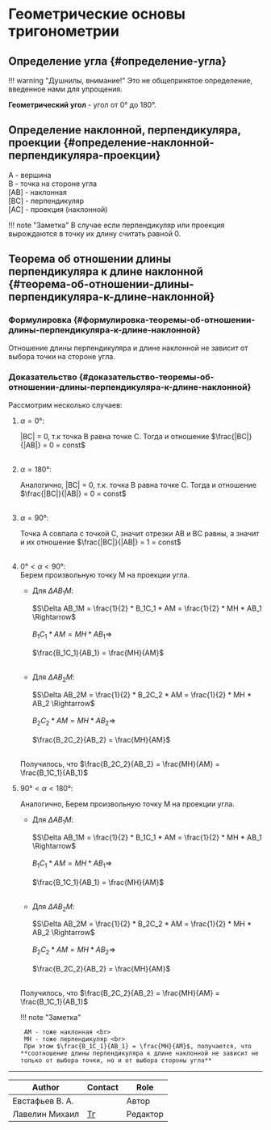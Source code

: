 # Геометрические основы тригонометрии

## Определение угла {#определение-угла}

!!! warning "Душнилы, внимание!"
    Это не общепринятое определение, введенное нами для упрощения.

**Геометрический угол** - угол от 0° до 180°.

## Определение наклонной, перпендикуляра, проекции {#определение-наклонной-перпендикуляра-проекции}

<!-- Тут место для рисуночков с углами, где показано что такое наклонная, перпендикуляр... -->

A - вершина <br>
B - точка на стороне угла<br>
[AB] - наклонная <br>
[BC] - перпендикуляр <br>
[AC] - проекция (наклонной) <br>

!!! note "Заметка"
    В случае если перпендикуляр или проекция вырождаются в точку их длину считать равной 0.

## Теорема об отношении длины перпендикуляра к длине наклонной {#теорема-об-отношении-длины-перпендикуляра-к-длине-наклонной}

### Формулировка {#формулировка-теоремы-об-отношении-длины-перпендикуляра-к-длине-наклонной}

Отношение длины перпендикуляра и длине наклонной не зависит от выбора точки на стороне угла.

### Доказательство {#доказательство-теоремы-об-отношении-длины-перпендикуляра-к-длине-наклонной}

Рассмотрим несколько случаев:

1. $\alpha = 0°$: <br>

    |BC| = 0, т.к точка B равна точке C. Тогда и отношение $\frac{|BC|}{|AB|} = 0 = const$ <br><br>

2. $\alpha = 180°$: <br>

    Аналогично, |BC| = 0, т.к. точка B равна точке C. Тогда и отношение $\frac{|BC|}{|AB|} = 0 = const$ <br><br>

3. $\alpha = 90°$: <br>

    Точка A совпала с точкой C, значит отрезки AB и BC равны, а значит и их отношение $\frac{|BC|}{|AB|} = 1 = const$ <br><br>

4. $0° < \alpha < 90°$: <br>
    Берем произвольную точку M на проекции угла. <br>

    - Для $\Delta AB_1M$: <br>

        $S\Delta AB_1M = \frac{1}{2} * B_1C_1 * AM = \frac{1}{2} * MH * AB_1 \Rightarrow$ <br><br>
        $B_1C_1 * AM = MH * AB_1 \Rightarrow$ <br><br>
        $\frac{B_1C_1}{AB_1} = \frac{MH}{AM}$ <br><br>
    
    - Для $\Delta AB_2M$: <br>

        $S\Delta AB_2M = \frac{1}{2} * B_2C_2 * AM = \frac{1}{2} * MH * AB_2 \Rightarrow$ <br><br>
        $B_2C_2 * AM = MH * AB_2 \Rightarrow$ <br><br>
        $\frac{B_2C_2}{AB_2} = \frac{MH}{AM}$ <br><br>

    Получилось, что $\frac{B_2C_2}{AB_2} = \frac{MH}{AM} = \frac{B_1C_1}{AB_1}$

5. $90° < \alpha < 180°$: <br>

    Аналогично, Берем произвольную точку M на проекции угла. <br>

    - Для $\Delta AB_1M$: <br>

        $S\Delta AB_1M = \frac{1}{2} * B_1C_1 * AM = \frac{1}{2} * MH * AB_1 \Rightarrow$ <br><br>
        $B_1C_1 * AM = MH * AB_1 \Rightarrow$ <br><br>
        $\frac{B_1C_1}{AB_1} = \frac{MH}{AM}$ <br><br>
    
    - Для $\Delta AB_2M$: <br>

        $S\Delta AB_2M = \frac{1}{2} * B_2C_2 * AM = \frac{1}{2} * MH * AB_2 \Rightarrow$ <br><br>
        $B_2C_2 * AM = MH * AB_2 \Rightarrow$ <br><br>
        $\frac{B_2C_2}{AB_2} = \frac{MH}{AM}$ <br><br>

    Получилось, что $\frac{B_2C_2}{AB_2} = \frac{MH}{AM} = \frac{B_1C_1}{AB_1}$

    !!! note "Заметка"

        AM - тоже наклонная <br>
        MH - тоже перпендикуляр <br>
        При этом $\frac{B_1C_1}{AB_1} = \frac{MH}{AM}$, получается, что **соотношение длины перпендикуляра к длине наклонной не зависит не только от выбора точки, но и от выбора стороны угла**

---
| Author          | Contact                       | Role     |
| --------------- | ----------------------------- | -------- |
| Евстафьев В. A. |                               | Автор    |
| Лавелин Михаил  | [Тг](https://t.me/mikhaillav) | Редактор |